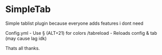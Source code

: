 # SimpleTab
Simple tablist plugin because everyone adds features i dont need

Config.yml - Use § (ALT+21) for colors
/tabreload - Reloads config & tab (may cause lag idk)

Thats all thanks.

